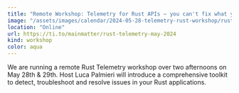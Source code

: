 ```yaml
---
title: "Remote Workshop: Telemetry for Rust APIs – you can't fix what you can't see"
image: "/assets/images/calendar/2024-05-28-telemetry-rust-workshop/rust.png"
location: "Online"
url: https://ti.to/mainmatter/rust-telemetry-may-2024
kind: workshop
color: aqua
---
```


We are running a remote Rust Telemetry workshop over two afternoons on May 28th & 29th. Host Luca Palmieri will introduce a comprehensive toolkit to detect, troubleshoot and resolve issues in your Rust applications.

